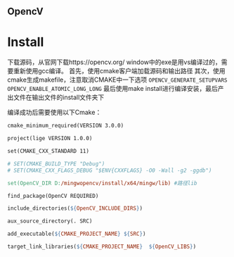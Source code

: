 ## OpencV
# Install
下载源码，从官网下载https://opencv.org/
window中的exe是用vs编译过的，需要重新使用gcc编译。
首先，使用cmake客户端加载源码和输出路径
其次，使用cmake生成makefile，注意取消CMAKE中一下选项
 `OPENCV_GENERATE_SETUPVARS`
 `OPENCV_ENABLE_ATOMIC_LONG_LONG`
最后使用make install进行编译安装，最后产出文件在输出文件的install文件夹下

编译成功后需要使用以下Cmake：
```makefile
cmake_minimum_required(VERSION 3.0.0)

project(lige VERSION 1.0.0)

set(CMAKE_CXX_STANDARD 11)

# SET(CMAKE_BUILD_TYPE "Debug")
# SET(CMAKE_CXX_FLAGS_DEBUG "$ENV{CXXFLAGS} -O0 -Wall -g2 -ggdb")

set(OpenCV_DIR D:/mingwopencv/install/x64/mingw/lib) #路径lib

find_package(OpenCV REQUIRED)

include_directories(${OpenCV_INCLUDE_DIRS})

aux_source_directory(. SRC)

add_executable(${CMAKE_PROJECT_NAME} ${SRC})

target_link_libraries(${CMAKE_PROJECT_NAME}  ${OpenCV_LIBS})
```